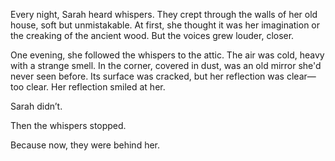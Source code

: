 Every night, Sarah heard whispers. They crept through the walls of her old house, soft but unmistakable. At first, she thought it was her imagination or the creaking of the ancient wood. But the voices grew louder, closer.

One evening, she followed the whispers to the attic. The air was cold, heavy with a strange smell. In the corner, covered in dust, was an old mirror she'd never seen before. Its surface was cracked, but her reflection was clear—too clear. Her reflection smiled at her.

Sarah didn’t.

Then the whispers stopped.

Because now, they were behind her.
